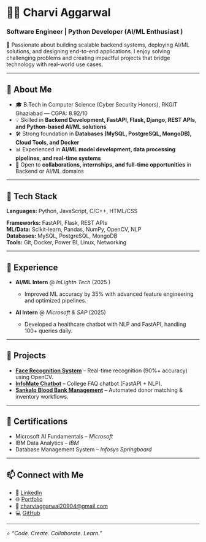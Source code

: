 # 👩‍💻 Charvi Aggarwal

### Software Engineer | Python Developer (AI/ML Enthusiast ) 

🚀 Passionate about building scalable backend systems, deploying AI/ML solutions, and designing end-to-end applications. I enjoy solving challenging problems and creating impactful projects that bridge technology with real-world use cases.  

---

## 🌟 About Me  
- 🎓 B.Tech in Computer Science (Cyber Security Honors), RKGIT Ghaziabad — CGPA: 8.92/10  
- 💡 Skilled in **Backend Development, FastAPI, Flask, Django, REST APIs, and Python-based AI/ML solutions**  
- 🛠️ Strong foundation in **Databases (MySQL, PostgreSQL, MongoDB), Cloud Tools, and Docker**  
- 📊 Experienced in **AI/ML model development, data processing pipelines, and real-time systems**  
- 🤝 Open to **collaborations, internships, and full-time opportunities** in Backend or AI/ML domains  

---

## 🔧 Tech Stack  
**Languages:** Python, JavaScript, C/C++, HTML/CSS 

**Frameworks:** FastAPI, Flask, REST APIs  
**ML/Data:** Scikit-learn, Pandas, NumPy, OpenCV, NLP  
**Databases:** MySQL, PostgreSQL, MongoDB  
**Tools:** Git, Docker, Power BI, Linux, Networking  

---

## 💼 Experience  
- **AI/ML Intern** @ *InLightn Tech* (2025 )  
  - Improved ML accuracy by 35% with advanced feature engineering and optimized pipelines.    

- **AI Intern** @ *Microsoft & SAP* (2025)  
  - Developed a healthcare chatbot with NLP and FastAPI, handling 100+ queries daily.  

---

## 🚀 Projects  
- **[Face Recognition System](#)** – Real-time recognition (90%+ accuracy) using OpenCV.  
- **[InfoMate Chatbot](#)** – College FAQ chatbot (FastAPI + NLP).  
- **[Sankalp Blood Bank Management](#)** – Automated donor matching & inventory workflows.  

---

## 📜 Certifications  
- Microsoft AI Fundamentals – *Microsoft*  
- IBM Data Analytics – *IBM*  
- Database Management System – *Infosys Springboard*  

---

## 📫 Connect with Me  
- 💼 [LinkedIn](https://www.linkedin.com/in/charvi-aggarwal03/)  
- 🌐 [Portfolio](https://charviaggarwal02.github.io/CHARVI-portfolio/)  
- 📧 charviaggarwal20904@gmail.com  
- 💻 [GitHub](https://github.com/CharviAggarwal02)  

---

⭐️ *“Code. Create. Collaborate. Learn.”*  
